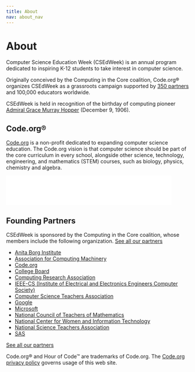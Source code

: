 ```yaml
---
title: About
nav: about_nav
---
```

# About

Computer Science Education Week (CSEdWeek) is an annual program dedicated to inspiring K-12 students to take interest in computer science.

Originally conceived by the Computing in the Core coalition, Code.org&reg; organizes CSEdWeek as a grassroots campaign supported by [350 partners](/about/partners) and 100,000 educators worldwide.

CSEdWeek is held in recognition of the birthday of computing pioneer [Admiral Grace Murray Hopper](http://en.wikipedia.org/wiki/Grace_Hopper) (December 9, 1906).

## Code.org&reg;

[Code.org](http://code.org/) is a non-profit dedicated to expanding computer science education. The Code.org vision is that computer science should be part of the core curriculum in every school, alongside other science, technology, engineering, and mathematics (STEM) courses, such as biology, physics, chemistry and algebra.

<p><iframe allowtransparency="true" frameborder="0" scrolling="no" src="//www.facebook.com/plugins/like.php?href=http%3A%2F%2Fwww.facebook.com%2Fcode.org&amp;width=450&amp;height=80&amp;colorscheme=light&amp;layout=standard&amp;action=like&amp;show_faces=true&amp;send=false&amp;appId=500177453358606" style="border:none; overflow:hidden; width:450px; height:80px;"></iframe></p>


## Founding Partners

CSEdWeek is sponsored by the Computing in the Core coalition, whose members include the following organization. [See all our partners](/about/partners)

- [Anita Borg Institute](http://anitaborg.org/)
- [Association for Computing Machinery](http://www.acm.org/)
- [Code.org](http://code.org/)
- [College Board](http://collegeboard.org/)
- [Computing Research Association](http://www.cra.org/)
- [IEEE-CS (Institute of Electrical and Electronics Engineers Computer Society)](http://www.computer.org/)
- [Computer Science Teachers Association](http://csta.acm.org/)
- [Google](http://google.com/)
- [Microsoft](http://microsoft.com/)
- [National Council of Teachers of Mathematics](http://www.nctm.org/)
- [National Center for Women and Information Technology](http://www.ncwit.org/)
- [National Science Teachers Association](http://www.nsta.org/)
- [SAS](http://sas.com/)

[See all our partners](/about/partners)

Code.org&reg; and Hour of Code&trade; are trademarks of Code.org. The [Code.org privacy policy](http://code.org/privacy) governs usage of this web site.